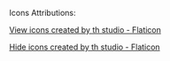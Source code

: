 Icons Attributions:

<a href="https://www.flaticon.com/free-icons/view" title="view icons">View icons created by th studio - Flaticon</a>

<a href="https://www.flaticon.com/free-icons/hide" title="hide icons">Hide icons created by th studio - Flaticon</a>
